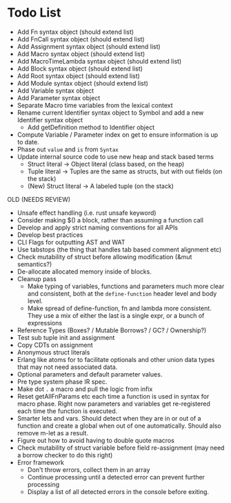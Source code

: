 # Todo List

- Add Fn syntax object (should extend list)
- Add FnCall syntax object (should extend list)
- Add Assignment syntax object (should extend list)
- Add Macro syntax object (should extend list)
- Add MacroTimeLambda syntax object (should extend list)
- Add Block syntax object (should extend list)
- Add Root syntax object (should extend list)
- Add Module syntax object (should extend list)
- Add Variable syntax object
- Add Parameter syntax object
- Separate Macro time variables from the lexical context
- Rename current Identifier syntax object to Symbol and add a new Identifier syntax object
  - Add getDefinition method to Identifier object
- Compute Variable / Parameter index on get to ensure information is up to date.
- Phase out `value` and `is` from `Syntax`
- Update internal source code to use new heap and stack based terms
  - Struct literal -> Object literal (class based, on the heap)
  - Tuple literal -> Tuples are the same as structs, but with out fields (on the stack)
  - (New) Struct literal -> A labeled tuple (on the stack)

OLD (NEEDS REVIEW)

- Unsafe effect handling (i.e. rust unsafe keyword)
- Consider making $() a block, rather than assuming a function call
- Develop and apply strict naming conventions for all APIs
- Develop best practices
- CLI Flags for outputting AST and WAT
- Use tabstops (the thing that handles tab based comment alignment etc)
- Check mutability of struct before allowing modification (&mut semantics?)
- De-allocate allocated memory inside of blocks.
- Cleanup pass
  - Make typing of variables, functions and parameters much more clear and consistent, both
    at the `define-function` header level and body level.
  - Make spread of define-function, fn and lambda more consistent. They use a mix of either the last
    is a single expr, or a bunch of expressions
- Reference Types (Boxes? / Mutable Borrows? / GC? / Ownership?)
- Test sub tuple init and assignment
- Copy CDTs on assignment
- Anonymous struct literals
- Erlang like atoms for to facilitate optionals and other union data types that may not need associated data.
- Optional parameters and default parameter values.
- Pre type system phase IR spec.
- Make dot `.` a macro and pull the logic from infix
- Reset getAllFnParams etc each time a function is used in syntax for macro phase. Right now parameters and variables get re-registered each time the function is executed.
- Smarter lets and vars. Should detect when they are in or out of a function and create a global when out of one automatically. Should also remove m-let as a result.
- Figure out how to avoid having to double quote macros
- Check mutability of struct variable before field re-assignment (may need a borrow checker to do this right)
- Error framework
  - Don't throw errors, collect them in an array
  - Continue processing until a detected error can prevent further processing
  - Display a list of all detected errors in the console before exiting.
